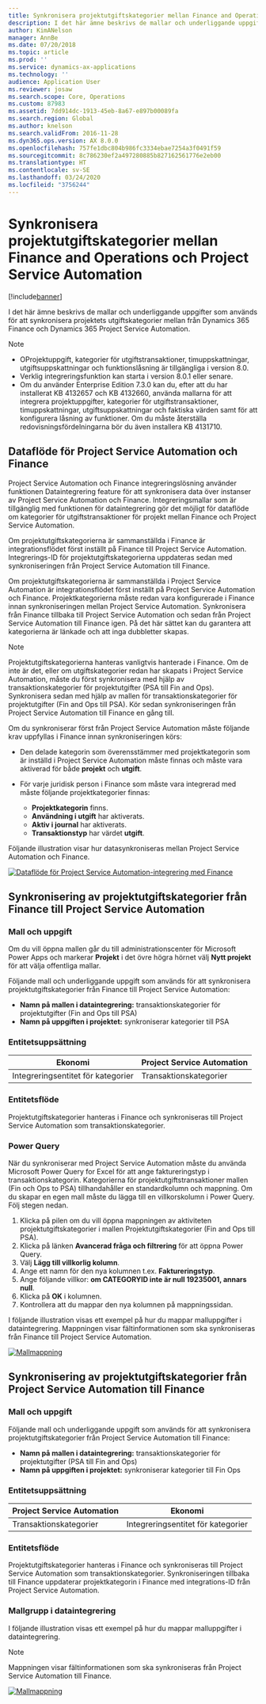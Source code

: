 ```yaml
---
title: Synkronisera projektutgiftskategorier mellan Finance and Operations och Project Service Automation
description: I det här ämne beskrivs de mallar och underliggande uppgifter som används för att synkronisera projektets utgiftskategorier mellan från Microsoft Dynamics 365 Finance och Dynamics 365 Project Service Automation.
author: KimANelson
manager: AnnBe
ms.date: 07/20/2018
ms.topic: article
ms.prod: ''
ms.service: dynamics-ax-applications
ms.technology: ''
audience: Application User
ms.reviewer: josaw
ms.search.scope: Core, Operations
ms.custom: 87983
ms.assetid: 7dd914dc-1913-45eb-8a67-e897b00089fa
ms.search.region: Global
ms.author: knelson
ms.search.validFrom: 2016-11-28
ms.dyn365.ops.version: AX 8.0.0
ms.openlocfilehash: 757fe1dbc804b986fc3334ebae7254a3f0491f59
ms.sourcegitcommit: 8c786230ef2a497280885b827162561776e2eb00
ms.translationtype: HT
ms.contentlocale: sv-SE
ms.lasthandoff: 03/24/2020
ms.locfileid: "3756244"
---
```

# <a name="synchronize-project-expense-categories-between-finance-and-operations-and-project-service-automation"></a>Synkronisera projektutgiftskategorier mellan Finance and Operations och Project Service Automation

[!include[banner](../includes/banner.md)]

I det här ämne beskrivs de mallar och underliggande uppgifter som används för att synkronisera projektets utgiftskategorier mellan från Dynamics 365 Finance och Dynamics 365 Project Service Automation.

> [!NOTE]
> - OProjektuppgift, kategorier för utgiftstransaktioner, timuppskattningar, utgiftsuppskattningar och funktionslåsning är tillgängliga i version 8.0.
> - Verklig integreringsfunktion kan starta i version 8.0.1 eller senare.
> - Om du använder Enterprise Edition 7.3.0 kan du, efter att du har installerat KB 4132657 och KB 4132660, använda mallarna för att integrera projektuppgifter, kategorier för utgiftstransaktioner, timuppskattningar, utgiftsuppskattningar och faktiska värden samt för att konfigurera låsning av funktioner. Om du måste återställa redovisningsfördelningarna bör du även installera KB 4131710.

## <a name="data-flow-for-project-service-automation-and-finance"></a>Dataflöde för Project Service Automation och Finance

Project Service Automation och Finance integreringslösning använder funktionen Dataintegrering feature för att synkronisera data över instanser av Project Service Automation och Finance. Integreringsmallar som är tillgänglig med funktionen för dataintegrering gör det möjligt för dataflöde om kategorier för utgiftstransaktioner för projekt mellan Finance och Project Service Automation.

Om projektutgiftskategorierna är sammanställda i Finance är integrationsflödet först inställt på Finance till Project Service Automation. Integrerings-ID för projektutgiftskategorierna uppdateras sedan med synkroniseringen från Project Service Automation till Finance.

Om projektutgiftskategorierna är sammanställda i Project Service Automation är integrationsflödet först inställt på Project Service Automation och Finance. Projektkategorierna måste redan vara konfigurerade i Finance innan synkroniseringen mellan Project Service Automation. Synkronisera från Finance tillbaka till Project Service Automation och sedan från Project Service Automation till Finance igen. På det här sättet kan du garantera att kategorierna är länkade och att inga dubbletter skapas.

> [!NOTE]
> Projektutgiftskategorierna hanteras vanligtvis hanterade i Finance. Om de inte är det, eller om utgiftskategorier redan har skapats i Project Service Automation, måste du först synkronisera med hjälp av transaktionskategorier för projektutgifter (PSA till Fin and Ops). Synkronisera sedan med hjälp av mallen för transaktionskategorier för projektutgifter (Fin and Ops till PSA). Kör sedan synkroniseringen från Project Service Automation till Finance en gång till.
>
> Om du synkroniserar först från Project Service Automation måste följande krav uppfyllas i Finance innan synkroniseringen körs:
>
> - Den delade kategorin som överensstämmer med projektkategorin som är inställd i Project Service Automation måste finnas och måste vara aktiverad för både **projekt** och **utgift**.
> - För varje juridisk person i Finance som måste vara integrerad med måste följande projektkategorier finnas:
>
>     - **Projektkategorin** finns. 
>     - **Användning i utgift** har aktiverats.
>     - **Aktiv i journal** har aktiverats.
>     - **Transaktionstyp** har värdet **utgift**.

Följande illustration visar hur datasynkroniseras mellan Project Service Automation och Finance.

[![Dataflöde för Project Service Automation-integrering med Finance](./media/ProjectExpenseCategoriesFlow.png)](./media/ProjectExpenseCategoriesFlow.png)

## <a name="project-expense-category-synchronization-from-finance-to-project-service-automation"></a>Synkronisering av projektutgiftskategorier från Finance till Project Service Automation

### <a name="template-and-task"></a>Mall och uppgift

Om du vill öppna mallen går du till administrationscenter för Microsoft Power Apps och markerar **Projekt** i det övre högra hörnet välj **Nytt projekt** för att välja offentliga mallar.

Följande mall och underliggande uppgift som används för att synkronisera projektutgiftskategorier från Finance till Project Service Automation:

- **Namn på mallen i dataintegrering:** transaktionskategorier för projektutgifter (Fin and Ops till PSA)
- **Namn på uppgiften i projektet:** synkroniserar kategorier till PSA

### <a name="entity-set"></a>Entitetsuppsättning

| Ekonomi                           | Project Service Automation |
|-----------------------------------|----------------------------|
| Integreringsentitet för kategorier | Transaktionskategorier     |

### <a name="entity-flow"></a>Entitetsflöde

Projektutgiftskategorier hanteras i Finance och synkroniseras till Project Service Automation som transaktionskategorier.

### <a name="power-query"></a>Power Query

När du synkroniserar med Project Service Automation måste du använda Microsoft Power Query for Excel för att ange faktureringstyp i transaktionskategorin. Kategorierna för projektutgiftstransaktioner mallen (Fin och Ops to PSA) tillhandahåller en standardkolumn och mappning. Om du skapar en egen mall måste du lägga till en villkorskolumn i Power Query. Följ stegen nedan.

1. Klicka på pilen om du vill öppna mappningen av aktiviteten projektutgiftskategorier i mallen Projektutgiftskategorier (Fin and Ops till PSA).
2. Klicka på länken **Avancerad fråga och filtrering** för att öppna Power Query.
2. Välj **Lägg till villkorlig kolumn**.
3. Ange ett namn för den nya kolumnen t.ex. **Faktureringstyp**.
4. Ange följande villkor: **om CATEGORYID inte är null 19235001, annars null**.
5. Klicka på **OK** i kolumnen.
6. Kontrollera att du mappar den nya kolumnen på mappningssidan.

I följande illustration visas ett exempel på hur du mappar malluppgifter i dataintegrering. Mappningen visar fältinformationen som ska synkroniseras från Finance till Project Service Automation.

[![Mallmappning](./media/ProjectExpenseCategoriesToPSAMapping.jpg)](./media/ProjectExpenseCategoriesToPSAMapping.jpg)

## <a name="project-expense-category-synchronization-from-project-service-automation-to-finance"></a>Synkronisering av projektutgiftskategorier från Project Service Automation till Finance

### <a name="template-and-task"></a>Mall och uppgift

Följande mall och underliggande uppgift som används för att synkronisera projektutgiftskategorier från Project Service Automation till Finance:

- **Namn på mallen i dataintegrering:** transaktionskategorier för projektutgifter (PSA till Fin and Ops)
- **Namn på uppgiften i projektet:** synkroniserar kategorier till Fin Ops

### <a name="entity-set"></a>Entitetsuppsättning

| Project Service Automation | Ekonomi                           |
|----------------------------|-----------------------------------|
| Transaktionskategorier     | Integreringsentitet för kategorier |

### <a name="entity-flow"></a>Entitetsflöde

Projektutgiftskategorier hanteras i Finance och synkroniseras till Project Service Automation som transaktionskategorier. Synkroniseringen tillbaka till Finance uppdaterar projektkategorin i Finance med integrations-ID från Project Service Automation.

### <a name="template-mapping-in-data-integration"></a>Mallgrupp i dataintegrering

I följande illustration visas ett exempel på hur du mappar malluppgifter i dataintegrering.

> [!NOTE]
> Mappningen visar fältinformationen som ska synkroniseras från Project Service Automation till Finance.

[![Mallmappning](./media/ProjectExpenseCategoriesToFinOpsMapping.jpg)](./media/ProjectExpenseCategoriesToFinOpsMapping.jpg)
